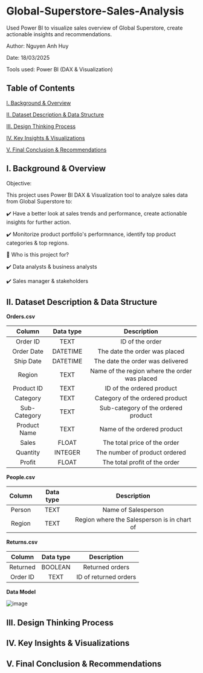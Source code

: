 # Global-Superstore-Sales-Analysis
Used Power BI to visualize sales overview of Global Superstore, create actionable insights and recommendations.

Author: Nguyen Anh Huy

Date: 18/03/2025

Tools used: Power BI (DAX & Visualization)

## Table of Contents

[I. Background & Overview](https://github.com/yuhanguyen/Global-Superstore-Sales-Analysis/blob/main/README.md#i-background--overview)

[II. Dataset Description & Data Structure](https://github.com/yuhanguyen/Global-Superstore-Sales-Analysis/blob/main/README.md#ii-dataset-description--data-structure)

[III. Design Thinking Process](https://github.com/yuhanguyen/Global-Superstore-Sales-Analysis/blob/main/README.md#iii-design-thinking-process)

[IV. Key Insights & Visualizations](https://github.com/yuhanguyen/Global-Superstore-Sales-Analysis/blob/main/README.md#iv-key-insights--visualizations)

[V.  Final Conclusion & Recommendations](https://github.com/yuhanguyen/Global-Superstore-Sales-Analysis/blob/main/README.md#v--final-conclusion--recommendations)

## I. Background & Overview

Objective:

This project uses Power BI DAX & Visualization tool to analyze sales data from Global Superstore to:

✔️ Have a better look at sales trends and performance, create actionable insights for further action.

✔️ Monitorize product portfolio's performnance, identify top product categories & top regions.

👤 Who is this project for?

✔️ Data analysts & business analysts

✔️ Sales manager & stakeholders

## II. Dataset Description & Data Structure

**Orders.csv**

| Column | Data type | Description |
| :---: | :---: | :---: |
| Order ID  | TEXT | ID of the order |
| Order Date | DATETIME | The date the order was placed |
| Ship Date | DATETIME | The date the order was delivered |
| Region | TEXT | Name of the region where the order was placed |
| Product ID | TEXT | ID of the ordered product |
| Category | TEXT | Category of the ordered product |
| Sub-Category | TEXT | Sub-category of the ordered product |
| Product Name | TEXT | Name of the ordered product |
| Sales | FLOAT | The total price of the order |
| Quantity | INTEGER | The number of product ordered |
| Profit | FLOAT | The total profit of the order |

**People.csv**

| Column | Data type | Description |
| :---: | :---: | :---: |
| Person | TEXT | Name of Salesperson |
| Region | TEXT | Region where the Salesperson is in chart of |

**Returns.csv**

| Column | Data type | Description |
| :---: | :---: | :---: |
| Returned | BOOLEAN | Returned orders |
| Order ID | TEXT | ID of returned orders |

**Data Model**

![image](https://github.com/user-attachments/assets/011aa946-092d-4e70-8db9-1396b61d2296)


## III. Design Thinking Process

## IV. Key Insights & Visualizations

## V.  Final Conclusion & Recommendations
